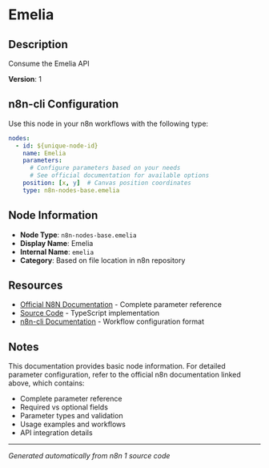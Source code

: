 # Emelia

## Description

Consume the Emelia API

**Version**: 1

## n8n-cli Configuration

Use this node in your n8n workflows with the following type:

```yaml
nodes:
  - id: ${unique-node-id}
    name: Emelia
    parameters:
      # Configure parameters based on your needs
      # See official documentation for available options
    position: [x, y]  # Canvas position coordinates
    type: n8n-nodes-base.emelia
```

## Node Information

- **Node Type**: `n8n-nodes-base.emelia`
- **Display Name**: Emelia
- **Internal Name**: `emelia`
- **Category**: Based on file location in n8n repository

## Resources

- [Official N8N Documentation](https://docs.n8n.io/integrations/builtin/app-nodes/n8n-nodes-base.emelia/) - Complete parameter reference
- [Source Code](https://github.com/n8n-io/n8n/blob/master/packages/nodes-base/nodes/Emelia/Emelia.node.ts) - TypeScript implementation
- [n8n-cli Documentation](https://github.com/edenreich/n8n-cli) - Workflow configuration format

## Notes

This documentation provides basic node information. For detailed parameter configuration, 
refer to the official n8n documentation linked above, which contains:

- Complete parameter reference
- Required vs optional fields
- Parameter types and validation
- Usage examples and workflows
- API integration details

---
*Generated automatically from n8n 1 source code*
